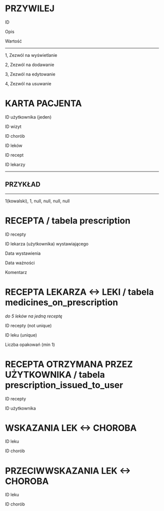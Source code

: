 PRZYWILEJ
=

ID

Opis

Wartość

---

1, Zezwól na wyświetlanie

2, Zezwól na dodawanie

3, Zezwól na edytowanie

4, Zezwól na usuwanie

KARTA PACJENTA
=

ID użytkownika (jeden)

ID wizyt

ID chorób

ID leków

ID recept

ID lekarzy

---
PRZYKŁAD
-
---
1(kowalski), 1, null, null, null, null

RECEPTA / tabela **prescription**
=

ID recepty

ID lekarza (użytkownika) wystawiającego

Data wystawienia

Data ważności

Komentarz

RECEPTA LEKARZA <-> LEKI / tabela **medicines_on_prescription**
=

*do 5 leków na jedną receptę*

ID recepty (not unique)

ID leku (unique)

Liczba opakowań (min 1)

RECEPTA OTRZYMANA PRZEZ UŻYTKOWNIKA / tabela **prescription_issued_to_user**
=

ID recepty

ID użytkownika

WSKAZANIA LEK <-> CHOROBA
=

ID leku

ID chorób

PRZECIWWSKAZANIA LEK <-> CHOROBA
=

ID leku

ID chorób
